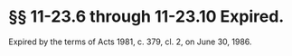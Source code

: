 # §§ 11-23.6 through 11-23.10 Expired.

<p>Expired by the terms of Acts 1981, c. 379, cl. 2, on June 30, 1986.</p>